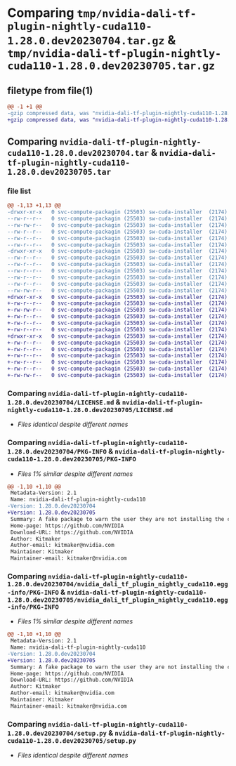 # Comparing `tmp/nvidia-dali-tf-plugin-nightly-cuda110-1.28.0.dev20230704.tar.gz` & `tmp/nvidia-dali-tf-plugin-nightly-cuda110-1.28.0.dev20230705.tar.gz`

## filetype from file(1)

```diff
@@ -1 +1 @@
-gzip compressed data, was "nvidia-dali-tf-plugin-nightly-cuda110-1.28.0.dev20230704.tar", last modified: Wed Jul  5 11:03:30 2023, max compression
+gzip compressed data, was "nvidia-dali-tf-plugin-nightly-cuda110-1.28.0.dev20230705.tar", last modified: Thu Jul  6 08:03:35 2023, max compression
```

## Comparing `nvidia-dali-tf-plugin-nightly-cuda110-1.28.0.dev20230704.tar` & `nvidia-dali-tf-plugin-nightly-cuda110-1.28.0.dev20230705.tar`

### file list

```diff
@@ -1,13 +1,13 @@
-drwxr-xr-x   0 svc-compute-packagin (25503) sw-cuda-installer  (2174)        0 2023-07-05 11:03:30.981620 nvidia-dali-tf-plugin-nightly-cuda110-1.28.0.dev20230704/
--rw-r--r--   0 svc-compute-packagin (25503) sw-cuda-installer  (2174)      469 2023-07-05 11:03:30.000000 nvidia-dali-tf-plugin-nightly-cuda110-1.28.0.dev20230704/ERROR.txt
--rw-rw-r--   0 svc-compute-packagin (25503) sw-cuda-installer  (2174)    11336 2023-06-14 04:38:44.000000 nvidia-dali-tf-plugin-nightly-cuda110-1.28.0.dev20230704/LICENSE.md
--rw-r--r--   0 svc-compute-packagin (25503) sw-cuda-installer  (2174)       37 2023-07-05 11:03:30.000000 nvidia-dali-tf-plugin-nightly-cuda110-1.28.0.dev20230704/PACKAGE_NAME
--rw-r--r--   0 svc-compute-packagin (25503) sw-cuda-installer  (2174)     1708 2023-07-05 11:03:30.981620 nvidia-dali-tf-plugin-nightly-cuda110-1.28.0.dev20230704/PKG-INFO
--rw-r--r--   0 svc-compute-packagin (25503) sw-cuda-installer  (2174)      316 2023-07-05 11:03:30.000000 nvidia-dali-tf-plugin-nightly-cuda110-1.28.0.dev20230704/README.rst
-drwxr-xr-x   0 svc-compute-packagin (25503) sw-cuda-installer  (2174)        0 2023-07-05 11:03:30.981620 nvidia-dali-tf-plugin-nightly-cuda110-1.28.0.dev20230704/nvidia_dali_tf_plugin_nightly_cuda110.egg-info/
--rw-r--r--   0 svc-compute-packagin (25503) sw-cuda-installer  (2174)     1708 2023-07-05 11:03:30.000000 nvidia-dali-tf-plugin-nightly-cuda110-1.28.0.dev20230704/nvidia_dali_tf_plugin_nightly_cuda110.egg-info/PKG-INFO
--rw-r--r--   0 svc-compute-packagin (25503) sw-cuda-installer  (2174)      297 2023-07-05 11:03:30.000000 nvidia-dali-tf-plugin-nightly-cuda110-1.28.0.dev20230704/nvidia_dali_tf_plugin_nightly_cuda110.egg-info/SOURCES.txt
--rw-r--r--   0 svc-compute-packagin (25503) sw-cuda-installer  (2174)        1 2023-07-05 11:03:30.000000 nvidia-dali-tf-plugin-nightly-cuda110-1.28.0.dev20230704/nvidia_dali_tf_plugin_nightly_cuda110.egg-info/dependency_links.txt
--rw-r--r--   0 svc-compute-packagin (25503) sw-cuda-installer  (2174)       22 2023-07-05 11:03:30.000000 nvidia-dali-tf-plugin-nightly-cuda110-1.28.0.dev20230704/nvidia_dali_tf_plugin_nightly_cuda110.egg-info/top_level.txt
--rw-r--r--   0 svc-compute-packagin (25503) sw-cuda-installer  (2174)       38 2023-07-05 11:03:30.981620 nvidia-dali-tf-plugin-nightly-cuda110-1.28.0.dev20230704/setup.cfg
--rw-rw-r--   0 svc-compute-packagin (25503) sw-cuda-installer  (2174)     4560 2023-06-14 04:38:44.000000 nvidia-dali-tf-plugin-nightly-cuda110-1.28.0.dev20230704/setup.py
+drwxr-xr-x   0 svc-compute-packagin (25503) sw-cuda-installer  (2174)        0 2023-07-06 08:03:35.481466 nvidia-dali-tf-plugin-nightly-cuda110-1.28.0.dev20230705/
+-rw-r--r--   0 svc-compute-packagin (25503) sw-cuda-installer  (2174)      469 2023-07-06 08:03:35.000000 nvidia-dali-tf-plugin-nightly-cuda110-1.28.0.dev20230705/ERROR.txt
+-rw-rw-r--   0 svc-compute-packagin (25503) sw-cuda-installer  (2174)    11336 2023-07-06 05:01:19.000000 nvidia-dali-tf-plugin-nightly-cuda110-1.28.0.dev20230705/LICENSE.md
+-rw-r--r--   0 svc-compute-packagin (25503) sw-cuda-installer  (2174)       37 2023-07-06 08:03:35.000000 nvidia-dali-tf-plugin-nightly-cuda110-1.28.0.dev20230705/PACKAGE_NAME
+-rw-r--r--   0 svc-compute-packagin (25503) sw-cuda-installer  (2174)     1708 2023-07-06 08:03:35.481466 nvidia-dali-tf-plugin-nightly-cuda110-1.28.0.dev20230705/PKG-INFO
+-rw-r--r--   0 svc-compute-packagin (25503) sw-cuda-installer  (2174)      316 2023-07-06 08:03:35.000000 nvidia-dali-tf-plugin-nightly-cuda110-1.28.0.dev20230705/README.rst
+drwxr-xr-x   0 svc-compute-packagin (25503) sw-cuda-installer  (2174)        0 2023-07-06 08:03:35.481466 nvidia-dali-tf-plugin-nightly-cuda110-1.28.0.dev20230705/nvidia_dali_tf_plugin_nightly_cuda110.egg-info/
+-rw-r--r--   0 svc-compute-packagin (25503) sw-cuda-installer  (2174)     1708 2023-07-06 08:03:35.000000 nvidia-dali-tf-plugin-nightly-cuda110-1.28.0.dev20230705/nvidia_dali_tf_plugin_nightly_cuda110.egg-info/PKG-INFO
+-rw-r--r--   0 svc-compute-packagin (25503) sw-cuda-installer  (2174)      297 2023-07-06 08:03:35.000000 nvidia-dali-tf-plugin-nightly-cuda110-1.28.0.dev20230705/nvidia_dali_tf_plugin_nightly_cuda110.egg-info/SOURCES.txt
+-rw-r--r--   0 svc-compute-packagin (25503) sw-cuda-installer  (2174)        1 2023-07-06 08:03:35.000000 nvidia-dali-tf-plugin-nightly-cuda110-1.28.0.dev20230705/nvidia_dali_tf_plugin_nightly_cuda110.egg-info/dependency_links.txt
+-rw-r--r--   0 svc-compute-packagin (25503) sw-cuda-installer  (2174)       22 2023-07-06 08:03:35.000000 nvidia-dali-tf-plugin-nightly-cuda110-1.28.0.dev20230705/nvidia_dali_tf_plugin_nightly_cuda110.egg-info/top_level.txt
+-rw-r--r--   0 svc-compute-packagin (25503) sw-cuda-installer  (2174)       38 2023-07-06 08:03:35.481466 nvidia-dali-tf-plugin-nightly-cuda110-1.28.0.dev20230705/setup.cfg
+-rw-rw-r--   0 svc-compute-packagin (25503) sw-cuda-installer  (2174)     4560 2023-07-06 05:01:19.000000 nvidia-dali-tf-plugin-nightly-cuda110-1.28.0.dev20230705/setup.py
```

### Comparing `nvidia-dali-tf-plugin-nightly-cuda110-1.28.0.dev20230704/LICENSE.md` & `nvidia-dali-tf-plugin-nightly-cuda110-1.28.0.dev20230705/LICENSE.md`

 * *Files identical despite different names*

### Comparing `nvidia-dali-tf-plugin-nightly-cuda110-1.28.0.dev20230704/PKG-INFO` & `nvidia-dali-tf-plugin-nightly-cuda110-1.28.0.dev20230705/PKG-INFO`

 * *Files 1% similar despite different names*

```diff
@@ -1,10 +1,10 @@
 Metadata-Version: 2.1
 Name: nvidia-dali-tf-plugin-nightly-cuda110
-Version: 1.28.0.dev20230704
+Version: 1.28.0.dev20230705
 Summary: A fake package to warn the user they are not installing the correct package.
 Home-page: https://github.com/NVIDIA
 Download-URL: https://github.com/NVIDIA
 Author: Kitmaker
 Author-email: kitmaker@nvidia.com
 Maintainer: Kitmaker
 Maintainer-email: kitmaker@nvidia.com
```

### Comparing `nvidia-dali-tf-plugin-nightly-cuda110-1.28.0.dev20230704/nvidia_dali_tf_plugin_nightly_cuda110.egg-info/PKG-INFO` & `nvidia-dali-tf-plugin-nightly-cuda110-1.28.0.dev20230705/nvidia_dali_tf_plugin_nightly_cuda110.egg-info/PKG-INFO`

 * *Files 1% similar despite different names*

```diff
@@ -1,10 +1,10 @@
 Metadata-Version: 2.1
 Name: nvidia-dali-tf-plugin-nightly-cuda110
-Version: 1.28.0.dev20230704
+Version: 1.28.0.dev20230705
 Summary: A fake package to warn the user they are not installing the correct package.
 Home-page: https://github.com/NVIDIA
 Download-URL: https://github.com/NVIDIA
 Author: Kitmaker
 Author-email: kitmaker@nvidia.com
 Maintainer: Kitmaker
 Maintainer-email: kitmaker@nvidia.com
```

### Comparing `nvidia-dali-tf-plugin-nightly-cuda110-1.28.0.dev20230704/setup.py` & `nvidia-dali-tf-plugin-nightly-cuda110-1.28.0.dev20230705/setup.py`

 * *Files identical despite different names*

